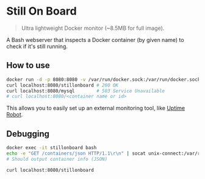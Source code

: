 # Still On Board

> Ultra lightweight Docker monitor (~8.5MB for full image).

A Bash webserver that inspects a Docker container (by given name) to check if it's still running.

## How to use

```bash
docker run -d -p 8080:8080 -v /var/run/docker.sock:/var/run/docker.sock --name stillonboard mauvm/stillonboard
curl localhost:8080/stillonboard # 200 OK
curl localhost:8080/mysql        # 503 Service Unavailable
# curl localhost:8080/<container name or id>
```

This allows you to easily set up an external monitoring tool, like [Uptime Robot](https://uptimerobot.com/).

## Debugging

```bash
docker exec -it stillonboard bash
echo -e "GET /containers/json HTTP/1.1\r\n" | socat unix-connect:/var/run/docker.sock STDIO
# Should output container info (JSON)

curl localhost:8080/stillonboard
```
